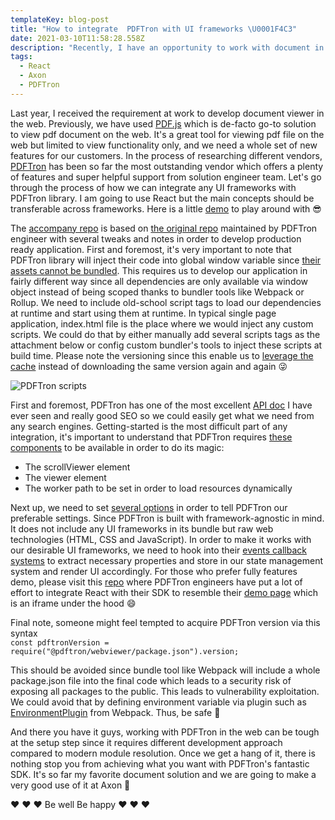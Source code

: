 ```yaml
---
templateKey: blog-post
title: "How to integrate  PDFTron with UI frameworks \U0001F4C3"
date: 2021-03-10T11:58:28.558Z
description: "Recently, I have an opportunity to work with document in the web. In this post, I would like to share my experience on the integration process of PDFTron to React application. Stay tuned and read on guys \U0001F60E"
tags:
  - React
  - Axon
  - PDFTron
---
```

Last year, I received the requirement at work to develop document viewer in the web. Previously, we have used [PDF.js](https://mozilla.github.io/pdf.js/) which is de-facto go-to solution to view pdf document on the web. It's a great tool for viewing pdf file on the web but limited to view functionality only, and we need a whole set of new features for our customers. In the process of researching different vendors, [PDFTron](https://www.pdftron.com/) has been so far the most outstanding vendor which offers a plenty of features and super helpful support from solution engineer team. Let's go through the process of how we can integrate any UI frameworks with PDFTron library. I am going to use React but the main concepts should be transferable across frameworks. Here is a little [demo](https://pdftron-playground.netlify.app/) to play around with 😎

The [accompany repo](https://github.com/willnguyen1312/pdftron-playground) is based on [the original repo](https://github.com/PDFTron/webviewer-custom-ui) maintained by PDFTron engineer with several tweaks and notes in order to develop production ready application. First and foremost, it's very important to note that PDFTron library will inject their code into global window variable since [their assets cannot be bundled](https://www.pdftron.com/documentation/web/get-started/npm/). This requires us to develop our application in fairly different way since all dependencies are only available via window object instead of being scoped thanks to bundler tools like Webpack or Rollup. We need to include old-school script tags to load our dependencies at runtime and start using them at runtime. In typical single page application, index.html file is the place where we would inject any custom scripts. We could do that by either manually add several scripts tags as the attachment below or config custom bundler's tools to inject these scripts at build time. Please note the versioning since this enable us to [leverage the cache](https://www.pdftron.com/documentation/web/faq/load-webviewer-files-no-cache/) instead of downloading the same version again and again 😜

![PDFTron scripts](/img/pdftron_scripts.png "PDFTron scripts")

First and foremost, PDFTron has one of the most excellent [API doc](https://www.pdftron.com/api/web/index.html) I have ever seen and really good SEO so we could easily get what we need from any search engines. Getting-started is the most difficult part of any integration, it's important to understand that PDFTron requires [these components](https://github.com/willnguyen1312/pdftron-playground/blob/f27cd3ea91490c6944d9b4ab45d1a55214763212/src/App.tsx#L30-L34) to be available in order to do its magic:

* The scrollViewer element
* The viewer element
* The worker path to be set in order to load resources dynamically

Next up, we need to set [several options](https://github.com/willnguyen1312/pdftron-playground/blob/04e9ac5ed3bab29142db2416a0effaba4872d080/src/App.tsx#L37-L41) in order to tell PDFTron our preferable settings. Since PDFTron is built with framework-agnostic in mind. It does not include any UI frameworks in its bundle but raw web technologies (HTML, CSS and JavaScript). In order to make it works with our desirable UI frameworks, we need to hook into their [events callback systems](https://github.com/willnguyen1312/pdftron-playground/blob/04e9ac5ed3bab29142db2416a0effaba4872d080/src/App.tsx#L45-L48) to extract necessary properties and store in our state management system and render UI accordingly. For those who prefer fully features demo, please visit this [repo](https://github.com/PDFTron/webviewer-ui) where PDFTron engineers have put a lot of effort to integrate React with their SDK to resemble their [demo page](https://www.pdftron.com/webviewer/demo/) which is an iframe under the hood 😄

Final note, someone might feel tempted to acquire PDFTron version via this syntax\
`const pdftronVersion = require("@pdftron/webviewer/package.json").version;`

This should be avoided since bundle tool like Webpack will include a whole package.json file into the final code which leads to a security risk of exposing all packages to the public. This leads to vulnerability exploitation. We could avoid that by defining environment variable via plugin such as [EnvironmentPlugin](https://webpack.js.org/plugins/environment-plugin/) from Webpack. Thus, be safe 🏥

And there you have it guys, working with PDFTron in the web can be tough at the setup step since it requires different development approach compared to modern module resolution. Once we get a hang of it, there is nothing stop you from achieving what you want with PDFTron's fantastic SDK. It's so far my favorite document solution and we are going to make a very good use of it at Axon 🎉 

❤️ ❤️ ❤️ Be well Be happy ❤️ ❤️ ❤️
